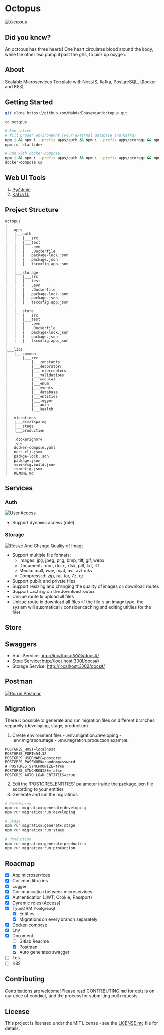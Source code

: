 # Octopus

![Octopus](.images/octopus.png)

## Did you know?

An octopus has three hearts! One heart circulates blood around the body, while the other two pump it past the gills, to pick up oxygen.

## About

Scalable Microservices Template with NestJS, Kafka, PostgreSQL, (Docker and K8S)

## Getting Started

```bash
git clone https://github.com/MahdadGhasemian/octopus.git

cd octopus

# Run native
# fill proper environemnt (your external database and kafka)
npm i && npm i --prefix apps/auth && npm i --prefix apps/storage && npm i --prefix apps/store
npm run start:dev

# Run with docker-compose
npm i && npm i --prefix apps/auth && npm i --prefix apps/storage && npm i --prefix apps/store
docker-compose up
```

## Web UI Tools

1. [PgAdmin](http://localhost:8087/)
1. [Kafka UI](http://localhost:9020/)

## Project Structure

```
octopus
|
|___apps
|   |___auth
|   |   |___src
|   |   |___test
|   |   |   .evn
|   |   |   .Dockerfile
|   |   |   package-lock.json
|   |   |   package.json
|   |   |   tsconfig.app.json
|   |
|   |___storage
|   |   |___src
|   |   |___test
|   |   |   .evn
|   |   |   .Dockerfile
|   |   |   package-lock.json
|   |   |   package.json
|   |   |   tsconfig.app.json
|   |
|   |___store
|   |   |___src
|   |   |___test
|   |   |   .evn
|   |   |   .Dockerfile
|   |   |   package-lock.json
|   |   |   package.json
|   |   |   tsconfig.app.json
|
|___libs
|   |___common
|       |___src
|           |___constants
|           |___decorators
|           |___interceptors
|           |___validations
|           |___modules
|           |___enum
|           |___events
|           |___database
|           |___entities
|           |___logger
|           |___auth
|           |___health
|
|___migrations
|   |___developoing
|   |___stage
|   |___production
|
|   .dockerignore
|   .env
|   docker-compose.yaml
|   nest-cli.json
|   packge-lock.json
|   package.json
|   tsconfig.build.json
|   tsconfig.json
|   README.md
```

## Services

### Auth

![User Access](.images/user-access.png)

- Support dynamic access (role)

### Storage

![Resize And Change Quality of Image](.images/routes-download-resize-quality.png)

- Support multiple file formats:
  - Images: jpg, jpeg, png, bmp, tiff, gif, webp
  - Documents: doc, docx, xlsx, pdf, txt, rtf
  - Media: mp3, wav, mp4, avi, avi, mkv
  - Compressed: zip, rar, tar, 7z, gz
- Support public and private files
- Support resizing and changing the quality of images on download routes
- Support caching on the download routes
- Unique route to upload all files
- Unique route to download all files (if the file is an image type, the system will automatically consider caching and editing utitlies for the file)

## Store

## Swaggers

- Auth Service: [http://localhost:3000/docs#/](http://localhost:3000/docs#/)
- Store Service: [http://localhost:3001/docs#/](http://localhost:3001/docs#/)
- Storage Service: [http://localhost:3002/docs#/](http://localhost:3002/docs#/)

## Postman

[![Run in Postman](https://run.pstmn.io/button.svg)](https://app.getpostman.com/run-collection/3450407-89d900a2-cca7-4169-907c-7659658167b2?action=collection%2Ffork&collection-url=entityId%3D3450407-89d900a2-cca7-4169-907c-7659658167b2%26entityType%3Dcollection%26workspaceId%3D035031a5-5824-405a-951d-be779a75439a)

## Migration

There is possible to generate and run migration files on different branches separetly (developing, stage, production)

1. Create environment files - .env.migration.developing - .env.migration.stage - .env.migration.production
   example:

```
POSTGRES_HOST=localhost
POSTGRES_PORT=54132
POSTGRES_USERNAME=postgres
POSTGRES_PASSWORD=randompassword
# POSTGRES_SYNCHRONIZE=true
POSTGRES_SYNCHRONIZE=false
POSTGRES_AUTO_LOAD_ENTITIES=true
```

2. Edit the 'POSTGRES_ENTITIES' parameter inside the package.json file according to your entities
3. Generate and run the migratinos

```bash
# Developing
npm run migration:generate:developing
npm run migration:run:developing

# Stage
npm run migration:generate:stage
npm run migration:run:stage

# Production
npm run migration:generate:production
npm run migration:run:production
```

## Roadmap

- [x] App microservices
- [x] Common libraries
- [x] Logger
- [x] Communication between microservices
- [x] Authentication (JWT, Cookie, Passport)
- [x] Dynamic roles (Access)
- [x] TypeORM Postgresql
  - [x] Entities
  - [x] Migrations on every branch separately
- [x] Docker-compose
- [x] Env
- [x] Document
  - [ ] Gitlab Readme
  - [x] Postman
  - [x] Auto generated swagger
- [ ] Test
- [ ] K8S

## Contributing

Contributions are welcome! Please read [CONTRIBUTING.md](CONTRIBUTING.md) for details on our code of conduct, and the process for submitting pull requests.

## License

This project is licensed under the MIT License - see the [LICENSE.md](LICENSE.md) file for details.

